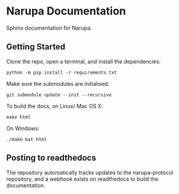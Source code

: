 # Narupa Documentation

Sphinx documentation for Narupa. 

## Getting Started

Clone the repo, open a terminal, and install the dependencies: 

```
python -m pip install -r requirements.txt
```

Make sure the submodules are initialised: 

```
git submodule update --init --recursive
```

To build the docs, on Linux/ Mac OS X:

```
make html
```

On Windows:

```
./make.bat html
```

## Posting to readthedocs 

The repository automatically tracks updates to the narupa-protocol repository, 
and a webhook exists on readthedocs to build the documentation. 
